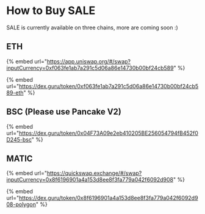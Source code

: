# How to Buy SALE

SALE is currently available on three chains, more are coming soon :)

## ETH

{% embed url="https://app.uniswap.org/#/swap?inputCurrency=0xf063fe1ab7a291c5d06a86e14730b00bf24cb589" %}

{% embed url="https://dex.guru/token/0xf063fe1ab7a291c5d06a86e14730b00bf24cb589-eth" %}

## BSC (Please use Pancake V2)

{% embed url="https://dex.guru/token/0x04F73A09e2eb410205BE256054794fB452f0D245-bsc" %}

## MATIC

{% embed url="https://quickswap.exchange/#/swap?inputCurrency=0x8f6196901a4a153d8ee8f3fa779a042f6092d908" %}

{% embed url="https://dex.guru/token/0x8f6196901a4a153d8ee8f3fa779a042f6092d908-polygon" %}
